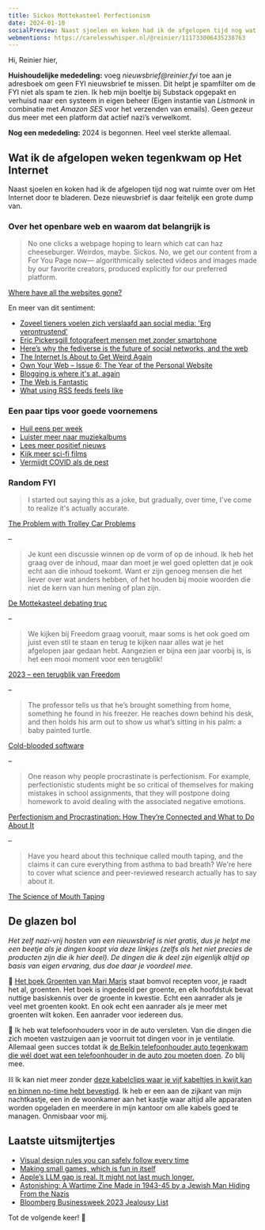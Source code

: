 ```yaml
---
title: Sickos Mottekasteel Perfectionism
date: 2024-01-10
socialPreview: Naast sjoelen en koken had ik de afgelopen tijd nog wat ruimte over om Het Internet door te bladeren. Deze nieuwsbrief is daar feitelijk een grote dump van.
webmentions: https://carelesswhisper.nl/@reinier/111733006435238763
---
```


Hi, Reinier hier,

**Huishoudelijke mededeling:** voeg _nieuwsbrief@reinier.fyi_ toe aan je adresboek om geen FYI nieuwsbrief te missen. Dit helpt je spamfilter om de FYI niet als spam te zien. Ik heb mijn boeltje bij Substack opgepakt en verhuisd naar een systeem in eigen beheer (Eigen instantie van _Listmonk_ in combinatie met _Amazon SES_ voor het verzenden van emails). Geen gezeur dus meer met een platform dat actief nazi’s verwelkomt.

**Nog een mededeling:** 2024 is begonnen. Heel veel sterkte allemaal.

## Wat ik de afgelopen weken tegenkwam op Het Internet

Naast sjoelen en koken had ik de afgelopen tijd nog wat ruimte over om Het Internet door te bladeren. Deze nieuwsbrief is daar feitelijk een grote dump van.

### Over het openbare web en waarom dat belangrijk is

> No one clicks a webpage hoping to learn which cat can haz cheeseburger. Weirdos, maybe. Sickos. No, we get our content from a For You Page now— algorithmically selected videos and images made by our favorite creators, produced explicitly for our preferred platform. 

[Where have all the websites gone?](https://www.fromjason.xyz/p/notebook/where-have-all-the-websites-gone/)

En meer van dit sentiment:

- [Zoveel tieners voelen zich verslaafd aan social media: 'Erg verontrustend'](https://www.bright.nl/nieuws/1171683/zoveel-tieners-zeggen-verslaafd-te-zijn-aan-sociale-media-erg-verontrustend.html)
- [Eric Pickersgill fotografeert mensen met zonder smartphone](https://www.ericpickersgill.com/removed)
- [Here’s why the fediverse is the future of social networks, and the web](https://www.theverge.com/23990974/social-media-2023-fediverse-mastodon-threads-activitypub)
- [The Internet Is About to Get Weird Again](https://www.rollingstone.com/culture/culture-commentary/internet-future-about-to-get-weird-1234938403/)
- [Own Your Web – Issue 6: The Year of the Personal Website](https://buttondown.email/ownyourweb/archive/issue-06/)
- [Blogging is where it's at, again](https://chrismcleod.dev/blog/blogging-is-where-its-at-again/)
- [The Web is Fantastic](https://rknight.me/blog/the-web-is-fantastic/)
- [What using RSS feeds feels like](https://gilest.org/rss-feels.html)

### Een paar tips voor goede voornemens

- [Huil eens per week](https://www.cryonceaweek.com/)
- [Luister meer naar muziekalbums](https://longplay.rocks/)
- [Lees meer positief nieuws](https://www.goodnewsnetwork.org/)
- [Kijk meer sci-fi films](https://www.rollingstone.com/tv-movies/tv-movie-lists/best-sci-fi-movies-1234893930/)
- [Vermijdt COVID als de pest](https://www.okdoomer.io/its-that-bad/)

### Random FYI

> I started out saying this as a joke, but gradually, over time, I've come to realize it's actually accurate.

[The Problem with Trolley Car Problems](https://kolektiva.social/@ErictheCerise/111727799277058425)

–

> Je kunt een discussie winnen op de vorm of op de inhoud. Ik heb het graag over de inhoud, maar dan moet je wel goed opletten dat je ook echt aan die inhoud toekomt. Want er zijn genoeg mensen die het liever over wat anders hebben, of het houden bij mooie woorden die niet de kern van hun mening of plan zijn.

[De Mottekasteel debating truc](https://berthub.eu/articles/posts/de-mottekasteel-debating-truc/)

–

> We kijken bij Freedom graag vooruit, maar soms is het ook goed om juist even stil te staan en terug te kijken naar alles wat je het afgelopen jaar gedaan hebt. Aangezien er bijna een jaar voorbij is, is het een mooi moment voor een terugblik!

[2023 – een terugblik van Freedom](https://freedom.nl/nieuwsartikel/2023-een-terugblik-van-freedom)

– 

> The professor tells us that he’s brought something from home, something he found in his freezer. He reaches down behind his desk, and then holds his arm out to show us what’s sitting in his palm: a baby painted turtle.

[Cold-blooded software](https://dubroy.com/blog/cold-blooded-software/)

–

> One reason why people procrastinate is perfectionism. For example, perfectionistic students might be so critical of themselves for making mistakes in school assignments, that they will postpone doing homework to avoid dealing with the associated negative emotions.

[Perfectionism and Procrastination: How They’re Connected and What to Do About It](https://solvingprocrastination.com/perfectionism/)

–

> Have you heard about this technique called mouth taping, and the claims it can cure everything from asthma to bad breath? We're here to cover what science and peer-reviewed research actually has to say about it.

[The Science of Mouth Taping](https://www.youtube.com/watch?v=8R0RBWa46-Y)


## De glazen bol

_Het zelf nazi-vrij hosten van een nieuwsbrief is niet gratis, dus je helpt me een beetje als je dingen koopt via deze linkjes (zelfs als het niet precies de producten zijn die ik hier deel). De dingen die ik deel zijn eigenlijk altijd op basis van eigen ervaring, dus doe daar je voordeel mee._

📗 [Het boek Groenten van Mari Maris](https://partner.bol.com/click/click?p=2&t=url&s=1066120&f=TXL&url=https%3A%2F%2Fwww.bol.com%2Fnl%2Fnl%2Fp%2Fgroenten%2F9300000042258505%2F&name=Groenten%2C%20Mari%20Maris) staat bomvol recepten voor, je raadt het al, groenten. Het boek is ingedeeld per groente, en elk hoofdstuk bevat nuttige basiskennis over de groente in kwestie. Echt een aanrader als je veel met groenten kookt. En ook echt een aanrader als je meer met groenten wilt koken. Een aanrader voor iedereen dus. 

📱 Ik heb wat telefoonhouders voor in de auto versleten. Van die dingen die zich moeten vastzuigen aan je voorruit tot dingen voor in je ventilatie. Allemaal geen succes totdat ik [de Belkin telefoonhouder auto tegenkwam die wél doet wat een telefoonhouder in de auto zou moeten doen](https://partner.bol.com/click/click?p=2&t=url&s=1066120&f=TXL&url=https%3A%2F%2Fwww.bol.com%2Fnl%2Fnl%2Fp%2Fbelkin-telefoonhouder-voor-in-de-auto-ventilatierooster%2F9200000074921622%2F&name=Belkin%20telefoonhouder%20auto%20-%20ventilatierooster...). Zo blij mee.

⛓️ Ik kan niet meer zonder [deze kabelclips waar je vijf kabeltjes in kwijt kan en binnen no-time hebt bevestigd](https://partner.bol.com/click/click?p=2&t=url&s=1066120&f=TXL&url=https%3A%2F%2Fwww.bol.com%2Fnl%2Fnl%2Fp%2Fmerkloos-2x-kabel-organiser-zwart-2x-kabel-clips-voor-5-kabels-zelfklevende-kabelclips-kabelklem-kabelhouder-kabelgoot-houder-kabel-management%2F9300000007725661%2F&name=Merkloos%202x%20Kabel%20Organiser). Ik heb er een aan de zijkant van mijn nachtkastje, een in de woonkamer aan het kastje waar altijd alle apparaten worden opgeladen en meerdere in mijn kantoor om alle kabels goed te managen. Onmisbaar voor mij.

## Laatste uitsmijtertjes

- [Visual design rules you can safely follow every time](https://anthonyhobday.com/sideprojects/saferules/)
- [Making small games, which is fun in itself](https://abagames.github.io/joys-of-small-game-development-en/fun_to_make_small_games.html)
- [Apple’s LLM gap is real. It might not last much longer.](https://joanwestenberg.com/blog/apples-llm-gap-is-real-it-might-not-last-much-longer)
- [Astonishing: A Wartime Zine Made in 1943-45 by a Jewish Man Hiding From the Nazis](https://kottke.org/23/12/astonishing-a-wartime-zine-made-in-1943-45-by-a-jewish-man-hiding-from-the-nazis)
- [Bloomberg Businessweek 2023 Jealousy List](https://www.bloomberg.com/features/2023-jealousy-list/)

Tot de volgende keer! 👋 
